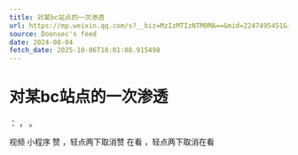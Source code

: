 ```yaml
---
title: 对某bc站点的一次渗透
url: https://mp.weixin.qq.com/s?__biz=MzIzMTIzNTM0MA==&mid=2247495451&idx=1&sn=d6ac8648b6c2329dc5e8b8acadc9149e
source: Doonsec's feed
date: 2024-08-04
fetch_date: 2025-10-06T18:01:08.915498
---
```


# 对某bc站点的一次渗透

：
，
。

视频
小程序
赞
，轻点两下取消赞
在看
，轻点两下取消在看